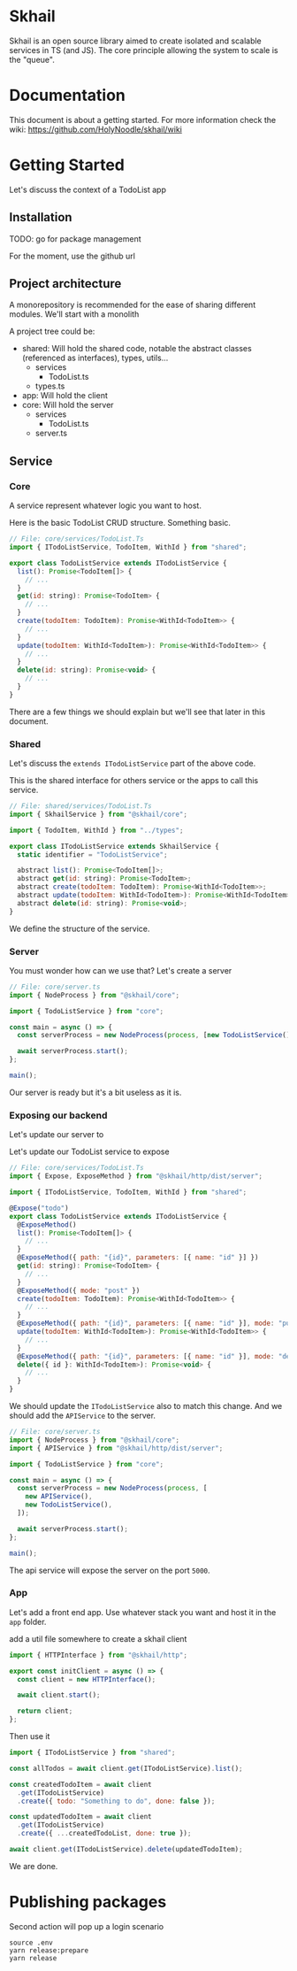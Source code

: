 # Skhail

Skhail is an open source library aimed to create isolated and scalable services in TS (and JS). The core principle allowing the system to scale is the "queue".

# Documentation

This document is about a getting started. For more information check the wiki: https://github.com/HolyNoodle/skhail/wiki

# Getting Started

Let's discuss the context of a TodoList app

## Installation

TODO: go for package management

For the moment, use the github url

## Project architecture

A monorepository is recommended for the ease of sharing different modules. We'll start with a monolith

A project tree could be:

- shared: Will hold the shared code, notable the abstract classes (referenced as interfaces), types, utils...
  - services
    - TodoList.ts
  - types.ts
- app: Will hold the client
- core: Will hold the server
  - services
    - TodoList.ts
  - server.ts

## Service

### Core

A service represent whatever logic you want to host.

Here is the basic TodoList CRUD structure. Something basic.

```js
// File: core/services/TodoList.Ts
import { ITodoListService, TodoItem, WithId } from "shared";

export class TodoListService extends ITodoListService {
  list(): Promise<TodoItem[]> {
    // ...
  }
  get(id: string): Promise<TodoItem> {
    // ...
  }
  create(todoItem: TodoItem): Promise<WithId<TodoItem>> {
    // ...
  }
  update(todoItem: WithId<TodoItem>): Promise<WithId<TodoItem>> {
    // ...
  }
  delete(id: string): Promise<void> {
    // ...
  }
}
```

There are a few things we should explain but we'll see that later in this document.

### Shared

Let's discuss the `extends ITodoListService` part of the above code.

This is the shared interface for others service or the apps to call this service.

```js
// File: shared/services/TodoList.Ts
import { SkhailService } from "@skhail/core";

import { TodoItem, WithId } from "../types";

export class ITodoListService extends SkhailService {
  static identifier = "TodoListService";

  abstract list(): Promise<TodoItem[]>;
  abstract get(id: string): Promise<TodoItem>;
  abstract create(todoItem: TodoItem): Promise<WithId<TodoItem>>;
  abstract update(todoItem: WithId<TodoItem>): Promise<WithId<TodoItem>>;
  abstract delete(id: string): Promise<void>;
}
```

We define the structure of the service.

### Server

You must wonder how can we use that? Let's create a server

```js
// File: core/server.ts
import { NodeProcess } from "@skhail/core";

import { TodoListService } from "core";

const main = async () => {
  const serverProcess = new NodeProcess(process, [new TodoListService()]);

  await serverProcess.start();
};

main();
```

Our server is ready but it's a bit useless as it is.

### Exposing our backend

Let's update our server to

Let's update our TodoList service to expose

```js
// File: core/services/TodoList.Ts
import { Expose, ExposeMethod } from "@skhail/http/dist/server";

import { ITodoListService, TodoItem, WithId } from "shared";

@Expose("todo")
export class TodoListService extends ITodoListService {
  @ExposeMethod()
  list(): Promise<TodoItem[]> {
    // ...
  }
  @ExposeMethod({ path: "{id}", parameters: [{ name: "id" }] })
  get(id: string): Promise<TodoItem> {
    // ...
  }
  @ExposeMethod({ mode: "post" })
  create(todoItem: TodoItem): Promise<WithId<TodoItem>> {
    // ...
  }
  @ExposeMethod({ path: "{id}", parameters: [{ name: "id" }], mode: "put" })
  update(todoItem: WithId<TodoItem>): Promise<WithId<TodoItem>> {
    // ...
  }
  @ExposeMethod({ path: "{id}", parameters: [{ name: "id" }], mode: "delete" })
  delete({ id }: WithId<TodoItem>): Promise<void> {
    // ...
  }
}
```

We should update the `ITodoListService` also to match this change.
And we should add the `APIService` to the server.

```js
// File: core/server.ts
import { NodeProcess } from "@skhail/core";
import { APIService } from "@skhail/http/dist/server";

import { TodoListService } from "core";

const main = async () => {
  const serverProcess = new NodeProcess(process, [
    new APIService(),
    new TodoListService(),
  ]);

  await serverProcess.start();
};

main();
```

The api service will expose the server on the port `5000`.

### App

Let's add a front end app. Use whatever stack you want and host it in the `app` folder.

add a util file somewhere to create a skhail client

```js
import { HTTPInterface } from "@skhail/http";

export const initClient = async () => {
  const client = new HTTPInterface();

  await client.start();

  return client;
};
```

Then use it

```js
import { ITodoListService } from "shared";

const allTodos = await client.get(ITodoListService).list();

const createdTodoItem = await client
  .get(ITodoListService)
  .create({ todo: "Something to do", done: false });

const updatedTodoItem = await client
  .get(ITodoListService)
  .create({ ...createdTodoList, done: true });

await client.get(ITodoListService).delete(updatedTodoItem);
```

We are done.

# Publishing packages

Second action will pop up a login scenario

```
source .env
yarn release:prepare
yarn release
```
